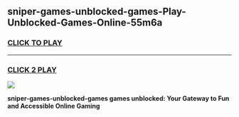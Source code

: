 
## sniper-games-unblocked-games-Play-Unblocked-Games-Online-55m6a
<h3>
<a href="https://premium76.site?title=sniper-games-unblocked-games&ref=24A">CLICK TO PLAY</a></h3>
<hr>

<h3>
<a href="https://premium76.site?title=sniper-games-unblocked-games&ref=24A">CLICK 2 PLAY</a>
  
</h3>

<a href="https://premium76.site?title=sniper-games-unblocked-games&ref=24A"><img src="https://clearcache.store/games.png"></a>


**sniper-games-unblocked-games games unblocked: Your Gateway to Fun and Accessible Online Gaming**
